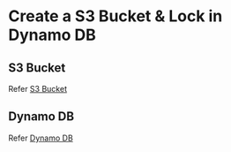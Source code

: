 # Create a S3 Bucket & Lock in Dynamo DB
## S3 Bucket 
Refer [S3 Bucket](https://registry.terraform.io/providers/hashicorp/aws/latest/docs/resources/s3_bucket)

## Dynamo DB
Refer [Dynamo DB](https://registry.terraform.io/providers/hashicorp/aws/latest/docs/resources/dynamodb_table)